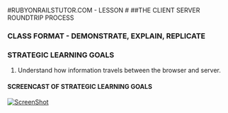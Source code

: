 #RUBYONRAILSTUTOR.COM - LESSON #
##THE CLIENT SERVER ROUNDTRIP PROCESS

### CLASS FORMAT - DEMONSTRATE, EXPLAIN, REPLICATE

### STRATEGIC LEARNING GOALS
1. Understand how information travels between the browser and server.

#### SCREENCAST OF STRATEGIC LEARNING GOALS

[![ScreenShot](https://dl.dropboxusercontent.com/u/12834645/railstutor/clientserver.jpg)](https://vimeo.com/79428511)
